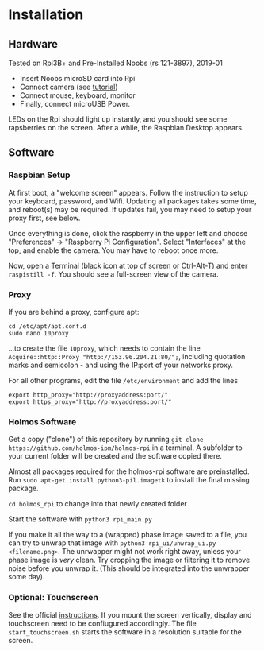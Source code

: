 # Installation

## Hardware
Tested on Rpi3B+ and Pre-Installed Noobs (rs 121-3897), 2019-01

* Insert Noobs microSD card into Rpi
* Connect camera (see [tutorial](https://projects.raspberrypi.org/en/projects/getting-started-with-picamera/4]))
* Connect mouse, keyboard, monitor
* Finally, connect microUSB Power. 

LEDs on the Rpi should light up instantly, and you should see some rapsberries on the screen. 
After a while, the Raspbian Desktop appears.


## Software

### Raspbian Setup
At first boot, a "welcome screen" appears. Follow the instruction to setup your keyboard, password, and Wifi.
Updating all packages takes some time, and reboot(s) may be required.
If updates fail, you may need to setup your proxy first, see below.

Once everything is done, click the raspberry in the upper left and choose "Preferences" -> "Raspberry Pi Configuration".
Select "Interfaces" at the top, and enable the camera. You may have to reboot once more.

Now, open a Terminal (black icon at top of screen or Ctrl-Alt-T) and enter `raspistill -f`.
You should see a full-screen view of the camera.

### Proxy
If you are behind a proxy, configure apt:
```
cd /etc/apt/apt.conf.d
sudo nano 10proxy
```
...to create the file `10proxy`, which needs to contain the line `Acquire::http::Proxy "http://153.96.204.21:80/";`, 
including quotation marks and semicolon - and using the IP:port of your networks proxy.

For all other programs, edit the file `/etc/environment` and add the lines 
```
export http_proxy="http://proxyaddress:port/"
export https_proxy="http://proxyaddress:port/"
```

### Holmos Software
Get a copy ("clone") of this repository by running `git clone https://github.com/holmos-ipm/holmos-rpi` in a terminal.
A subfolder to your current folder will be created and the software copied there.

Almost all packages required for the holmos-rpi software are preinstalled. Run 
`sudo apt-get install python3-pil.imagetk` to install the final missing package.

`cd holmos_rpi` to change into that newly created folder

Start the software with `python3 rpi_main.py`

If you make it all the way to a (wrapped) phase image saved to a file, you can try to unwrap that image with 
`python3 rpi_ui/unwrap_ui.py <filename.png>`. 
The unrwapper might not work right away, unless your phase image is _very_ clean. 
Try cropping the image or filtering it to remove noise before you unwrap it.
(This should be integrated into the unwrapper some day). 

### Optional: Touchscreen
See the official [instructions](https://www.raspberrypi.org/documentation/hardware/display/README.md). 
If you mount the screen vertically, display and touchscreen need to be confiugured accordingly. 
The file `start_touchscreen.sh` starts the software in a resolution suitable for the screen.
